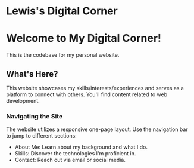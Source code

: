# Lewis's Digital Corner

# Welcome to My Digital Corner!
This is the codebase for my personal website.

## What's Here?
This website showcases my skills/interests/experiences and serves as a platform to connect with others.  You'll find content related to web development.

### Navigating the Site

The website utilizes a responsive one-page layout. Use the navigation bar to jump to different sections:

- About Me: Learn about my background and what I do.
- Skills: Discover the technologies I'm proficient in.
- Contact: Reach out via email or social media.
